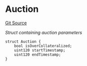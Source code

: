 # Auction
[Git Source](https://github.com/seamless-protocol/ilm-v2/blob/c66c8e188b984325bffdd199b88ca303e9f58b11/src/types/DataTypes.sol)

*Struct containing auction parameters*


```solidity
struct Auction {
    bool isOverCollateralized;
    uint120 startTimestamp;
    uint120 endTimestamp;
}
```

